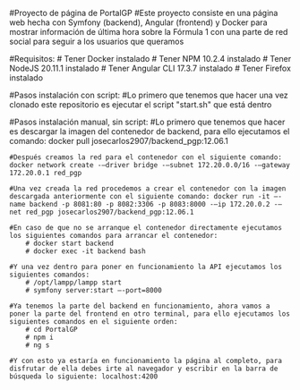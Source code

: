 #Proyecto de página de PortalGP
#Este proyecto consiste en una página web hecha con Symfony (backend), Angular (frontend) y Docker para mostrar información de última hora sobre la Fórmula 1 con una parte de red social para seguir a los usuarios que queramos

#Requisitos:
    # Tener Docker instalado
    # Tener NPM 10.2.4 instalado
    # Tener NodeJS 20.11.1 instalado
    # Tener Angular CLI 17.3.7 instalado
    # Tener Firefox instalado

#Pasos instalación con script:
    #Lo primero que tenemos que hacer una vez clonado este repositorio es ejecutar el script "start.sh" que está dentro




#Pasos instalación manual, sin script:
    #Lo primero que tenemos que hacer es descargar la imagen del contenedor de backend, para ello ejecutamos el comando: docker pull josecarlos2907/backend_pgp:12.06.1

    #Después creamos la red para el contenedor con el siguiente comando: docker network create -–driver bridge -–subnet 172.20.0.0/16 -–gateway 172.20.0.1 red_pgp

    #Una vez creada la red procedemos a crear el contenedor con la imagen descargada anteriormente con el siguiente comando: docker run -it –-name backend -p 8081:80 -p 8082:3306 -p 8083:8000 -–ip 172.20.0.2 -–net red_pgp josecarlos2907/backend_pgp:12.06.1

    #En caso de que no se arranque el contenedor directamente ejecutamos los siguientes comandos para arrancar el contenedor: 
        # docker start backend
        # docker exec -it backend bash

    #Y una vez dentro para poner en funcionamiento la API ejecutamos los siguientes comandos:
        # /opt/lampp/lampp start
        # symfony server:start –-port=8000
    
    #Ya tenemos la parte del backend en funcionamiento, ahora vamos a poner la parte del frontend en otro terminal, para ello ejecutamos los siguientes comandos en el siguiente orden:
        # cd PortalGP
        # npm i
        # ng s

    #Y con esto ya estaría en funcionamiento la página al completo, para disfrutar de ella debes irte al navegador y escribir en la barra de búsqueda lo siguiente: localhost:4200